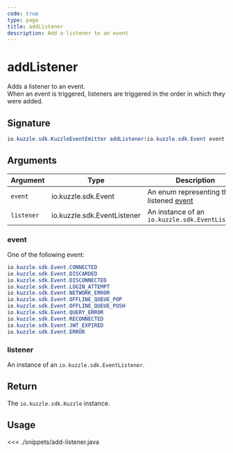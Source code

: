 ```yaml
---
code: true
type: page
title: addListener
description: Add a listener to an event
---
```


# addListener

Adds a listener to an event.  
When an event is triggered, listeners are triggered in the order in which they were added.

## Signature

```java
io.kuzzle.sdk.KuzzleEventEmitter addListener(io.kuzzle.sdk.Event event, io.kuzzle.sdk.EventListener listener)
```

## Arguments

| Argument   | Type                        | Description                                                               | Required |
| ---------- | --------------------------- | ------------------------------------------------------------------------- | -------- |
| `event`    | io.kuzzle.sdk.Event         | An enum representing the listened [event](/sdk/java/1/essentials/events/) | yes      |
| `listener` | io.kuzzle.sdk.EventListener | An instance of an `io.kuzzle.sdk.EventListener`                           | yes      |

### **event**

One of the following event:

```java
io.kuzzle.sdk.Event.CONNECTED
io.kuzzle.sdk.Event.DISCARDED
io.kuzzle.sdk.Event.DISCONNECTED
io.kuzzle.sdk.Event.LOGIN_ATTEMPT
io.kuzzle.sdk.Event.NETWORK_ERROR
io.kuzzle.sdk.Event.OFFLINE_QUEUE_POP
io.kuzzle.sdk.Event.OFFLINE_QUEUE_PUSH
io.kuzzle.sdk.Event.QUERY_ERROR
io.kuzzle.sdk.Event.RECONNECTED
io.kuzzle.sdk.Event.JWT_EXPIRED
io.kuzzle.sdk.Event.ERROR
```

### **listener**

An instance of an `io.kuzzle.sdk.EventListener`.

## Return

The `io.kuzzle.sdk.Kuzzle` instance.

## Usage

<<< ./snippets/add-listener.java
